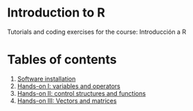# Introduction to R

Tutorials and coding exercises for the course: Introducción a R

# Tables of contents

1. [Software installation](sections/software_installation.md)
1. [Hands-on I: variables and operators](sections/variables_operators.md)
1. [Hands-on II: control structures and functions](sections/controls_functions.md)
1. [Hands-on III: Vectors and matrices](sections/vector_matrix.md)

